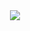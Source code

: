 <div align="center">
    <a href="https://discord.com/users/814598133941010472" title="Discord Profile"><img src="https://lanyard-profile-readme.vercel.app/api/814598133941010472"></a>
</div>
